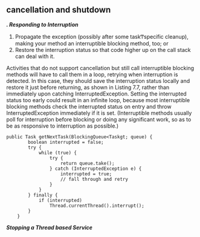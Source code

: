 
## cancellation and shutdown

***. Responding to Interruption***

1. Propagate the exception (possibly after some taskͲspecific cleanup), making your method an interruptible
blocking method, too; or
2. Restore the interruption status so that code higher up on the call stack can deal with it.

Activities that do not support cancellation but still call interruptible blocking methods will have to call them in a loop,
retrying when interruption is detected. In this case, they should save the interruption status locally and restore it just
before returning, as shown in Listing 7.7, rather than immediately upon catching InterruptedException. Setting the
interrupted status too early could result in an infinite loop, because most interruptible blocking methods check the
interrupted status on entry and throw InterruptedException immediately if it is set. (Interruptible methods usually
poll for interruption before blocking or doing any significant work, so as to be as responsive to interruption as possible.)

```
public Task getNextTask(BlockingQueue<Taskgt; queue) {
        boolean interrupted = false;
        try {
            while (true) {
                try {
                    return queue.take();
                } catch (InterruptedException e) {
                    interrupted = true;
                    // fall through and retry
                }
            }
        } finally {
            if (interrupted)
                Thread.currentThread().interrupt();
        }
    }
```

***Stopping a Thread based Service***
